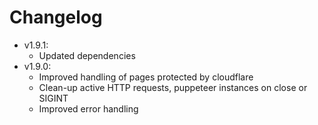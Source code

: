 # Changelog

* v1.9.1:
  * Updated dependencies
* v1.9.0:
  * Improved handling of pages protected by cloudflare
  * Clean-up active HTTP requests, puppeteer instances on close or SIGINT
  * Improved error handling
